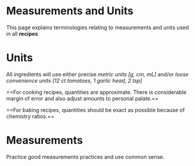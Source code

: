 # Measurements and Units

This page explains terminologies relating to measurements and units used in all **recipes**

# Units

All ingredients will use either precise *metric units \[g, cm, mL\]* and/or *loose convenience units \[12 ct tomatoes, 1 garlic head, 2 tsp\]*

==For cooking recipes, quantities are approximate. There is considerable margin of error and also adjust amounts to personal palate.==

==For baking recipes, quantities should be exact as possible because of chemistry ratios.==

# Measurements

Practice good measurements practices and use common sense.